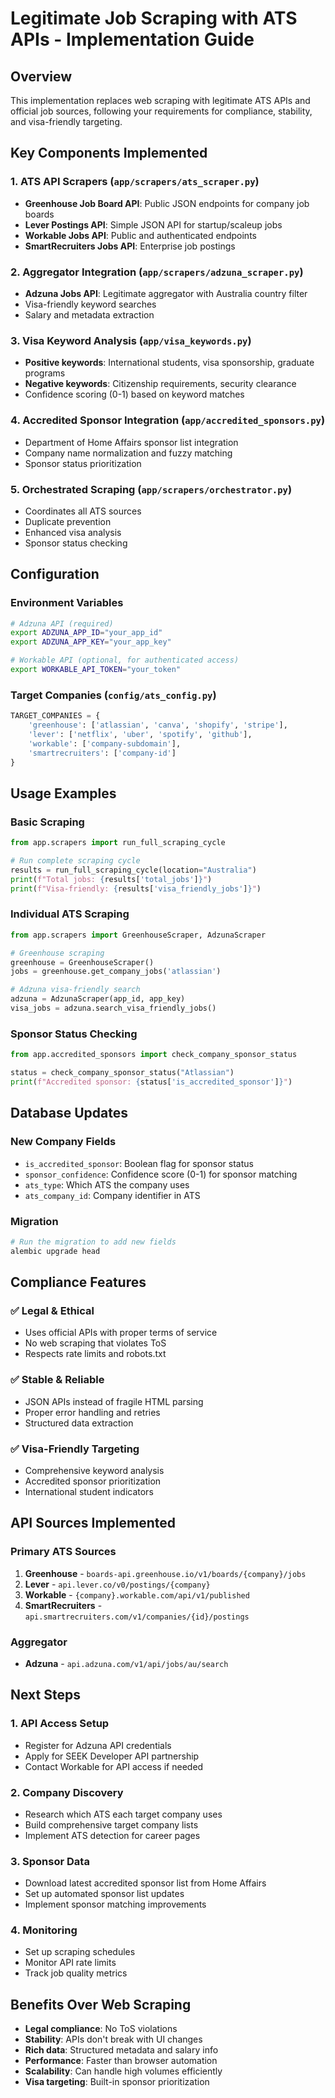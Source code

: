 # Legitimate Job Scraping with ATS APIs - Implementation Guide

## Overview

This implementation replaces web scraping with legitimate ATS APIs and official job sources, following your requirements for compliance, stability, and visa-friendly targeting.

## Key Components Implemented

### 1. ATS API Scrapers (`app/scrapers/ats_scraper.py`)
- **Greenhouse Job Board API**: Public JSON endpoints for company job boards
- **Lever Postings API**: Simple JSON API for startup/scaleup jobs  
- **Workable Jobs API**: Public and authenticated endpoints
- **SmartRecruiters Jobs API**: Enterprise job postings

### 2. Aggregator Integration (`app/scrapers/adzuna_scraper.py`)
- **Adzuna Jobs API**: Legitimate aggregator with Australia country filter
- Visa-friendly keyword searches
- Salary and metadata extraction

### 3. Visa Keyword Analysis (`app/visa_keywords.py`)
- **Positive keywords**: International students, visa sponsorship, graduate programs
- **Negative keywords**: Citizenship requirements, security clearance
- Confidence scoring (0-1) based on keyword matches

### 4. Accredited Sponsor Integration (`app/accredited_sponsors.py`)
- Department of Home Affairs sponsor list integration
- Company name normalization and fuzzy matching
- Sponsor status prioritization

### 5. Orchestrated Scraping (`app/scrapers/orchestrator.py`)
- Coordinates all ATS sources
- Duplicate prevention
- Enhanced visa analysis
- Sponsor status checking

## Configuration

### Environment Variables
```bash
# Adzuna API (required)
export ADZUNA_APP_ID="your_app_id"
export ADZUNA_APP_KEY="your_app_key"

# Workable API (optional, for authenticated access)
export WORKABLE_API_TOKEN="your_token"
```

### Target Companies (`config/ats_config.py`)
```python
TARGET_COMPANIES = {
    'greenhouse': ['atlassian', 'canva', 'shopify', 'stripe'],
    'lever': ['netflix', 'uber', 'spotify', 'github'],
    'workable': ['company-subdomain'],
    'smartrecruiters': ['company-id']
}
```

## Usage Examples

### Basic Scraping
```python
from app.scrapers import run_full_scraping_cycle

# Run complete scraping cycle
results = run_full_scraping_cycle(location="Australia")
print(f"Total jobs: {results['total_jobs']}")
print(f"Visa-friendly: {results['visa_friendly_jobs']}")
```

### Individual ATS Scraping
```python
from app.scrapers import GreenhouseScraper, AdzunaScraper

# Greenhouse scraping
greenhouse = GreenhouseScraper()
jobs = greenhouse.get_company_jobs('atlassian')

# Adzuna visa-friendly search
adzuna = AdzunaScraper(app_id, app_key)
visa_jobs = adzuna.search_visa_friendly_jobs()
```

### Sponsor Status Checking
```python
from app.accredited_sponsors import check_company_sponsor_status

status = check_company_sponsor_status("Atlassian")
print(f"Accredited sponsor: {status['is_accredited_sponsor']}")
```

## Database Updates

### New Company Fields
- `is_accredited_sponsor`: Boolean flag for sponsor status
- `sponsor_confidence`: Confidence score (0-1) for sponsor matching
- `ats_type`: Which ATS the company uses
- `ats_company_id`: Company identifier in ATS

### Migration
```bash
# Run the migration to add new fields
alembic upgrade head
```

## Compliance Features

### ✅ Legal & Ethical
- Uses official APIs with proper terms of service
- No web scraping that violates ToS
- Respects rate limits and robots.txt

### ✅ Stable & Reliable  
- JSON APIs instead of fragile HTML parsing
- Proper error handling and retries
- Structured data extraction

### ✅ Visa-Friendly Targeting
- Comprehensive keyword analysis
- Accredited sponsor prioritization
- International student indicators

## API Sources Implemented

### Primary ATS Sources
1. **Greenhouse** - `boards-api.greenhouse.io/v1/boards/{company}/jobs`
2. **Lever** - `api.lever.co/v0/postings/{company}`
3. **Workable** - `{company}.workable.com/api/v1/published`
4. **SmartRecruiters** - `api.smartrecruiters.com/v1/companies/{id}/postings`

### Aggregator
- **Adzuna** - `api.adzuna.com/v1/api/jobs/au/search`

## Next Steps

### 1. API Access Setup
- Register for Adzuna API credentials
- Apply for SEEK Developer API partnership
- Contact Workable for API access if needed

### 2. Company Discovery
- Research which ATS each target company uses
- Build comprehensive target company lists
- Implement ATS detection for career pages

### 3. Sponsor Data
- Download latest accredited sponsor list from Home Affairs
- Set up automated sponsor list updates
- Implement sponsor matching improvements

### 4. Monitoring
- Set up scraping schedules
- Monitor API rate limits
- Track job quality metrics

## Benefits Over Web Scraping

- **Legal compliance**: No ToS violations
- **Stability**: APIs don't break with UI changes  
- **Rich data**: Structured metadata and salary info
- **Performance**: Faster than browser automation
- **Scalability**: Can handle high volumes efficiently
- **Visa targeting**: Built-in sponsor prioritization
